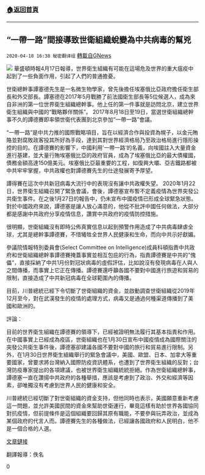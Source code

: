 ###  [:house:返回首頁](https://github.com/ourhimalayas/txt)
---

## “一帶一路”間接導致世衛組織蛻變為中共病毒的幫兇
`2020-04-18 16:38 秘密翻译组` [轉載自GNews](https://gnews.org/zh-hant/177485/)

![](https://s3.amazonaws.com/gnews-media-offload/wp-content/uploads/2020/04/18163533/WHOTWO-2.jpg)
華盛頓時報4月17日報導，世界衛生組織有可能在這場危及世界的重大瘟疫中起到了一些負面作用，引起了人們的普通擔憂。

世衛總幹事譚塞德先生是一名微生物學家，曾先後擔任埃塞俄比亞政府擔任衛生部長和外交部長。譚塞德在2017年5月戰勝了前法國衛生部長等5位候選人，成為來自非洲的第一位世界衛生組織總幹事。他上任的第一件事就是訪問北京，建立世界衛生組織與中國的“戰略夥伴關係”。 2017年8月18日至19日，當選世衛組織總幹事不久的譚德賽即率領世衛代表團到北京參加”一帶一路”會議。

“一帶一路”是中共力推的國際戰略項目，旨在以經濟合作與投資為幌子，以金元賄賂並對腐敗政客投其所好為手段，達到其對世界經濟格局乃至政治格局進行隱形操控的目的。在譚德賽的影響下，中國利用’一帶一路’的名義，向埃國註入大量資金進行基建，並大量行賄埃塞俄比亞的政府官員，成為了埃塞俄比亞的最大債權國，債務金額高達150億美元。埃塞俄比亞最重要的工程，如復興大壩、亞吉鐵路都被中共牢牢掌握，中共政權也對譚德賽先生的仕途發展寄予厚望。

譚得賽在這次中共新冠病毒大流行中的表現沒有讓中共政權失望。 2020年1月22日，世界衛生組織召開了緊急會議，會後，譚德塞宣布暫不定義疫情為世界突發公共衛生事件。在之後1月27日的報告中，仍未宣布中國疫情已形成全球緊急狀態。對於中國政府來說，譚德塞是讓人放心滿意的，他從不批評中國任何做法，大部分都是感謝中共政府分享疫情信息，讚賞中共政府的疫情防控措施。

很明顯，世衛組織沒有即時公佈真實信息以起到預警作用造成了中共病毒肆虐全球，尤其是總幹事譚德賽，不惜犧牲全世界人民健康和生命，而向中共示好獻媚。

參議院情報特別委員會(Select Committee on Intelligence)成員科頓指責中共政府和世衛組織總幹事譚德賽掩蓋事實並相互包庇的行為，指責譚德賽是中共的”傀儡”，直接採納了中共1月份對冠狀病毒的虛假評估，比如說沒有發現病毒在人與人之間傳播，而事實上它正在傳播。譚德賽還呼籲各國不要對中國進行旅遊和貿易的限制，直接造成了中共新冠病毒在全球範圍內的傳播。

目前，川普總統已經下令切斷了世衛組織的資金，並啟動調查世衛組織從2019年12月至今，對在武漢發生的疫情的處理方式，病毒又是通過何種渠道傳播到了美國和歐洲的。

評論：

目前的世界衛生組織在譚德賽的領導下，已經被證明無法履行其基本指責和作用。在中國事實上已經成為疫區，世衛組織也在1月30日宣布中國疫情成為國際關注的突發公共衛生事件後，譚德塞卻建議各國不要對中國的旅行和貿易進行限制。另外，在1月30日世界衛生組織舉行的緊急會議中，美國、歐盟、日本、加拿大等重要國家，曾要求將台灣納入國際防疫資訊體系，也遭到了世界衛生組織的反對；台灣防疫專家提出的各項建議，也被世界衛生組織統統拒絕。作為世衛組織總幹事，譚德塞一直在讚揚中共政府的各種舉措，應該是考慮到了政治、外交和經濟等因素，卻唯獨沒有考慮到世界人民的健康和安全。

川普總統已經切斷了對世衛組織的資金支持，但他同時也表示，美國願意重新考慮這一問題，並允許美國民間的資金來幫助世衛運行，畢竟這樣有助於世界各國協同對抗疫情，但前提條件是這個組織要回歸其原有職能，不要參與玩弄政治，並成為某個政府的代言人而。譚德賽先生的各種做法，已經讓各國政府和人民明白，他不是一個合格的人選。

[文章鏈接](https://www.washingtontimes.com/news/2020/apr/17/belt-and-road-and-bribes-cotton-says-china-paid-ho/)

翻譯報導：佚名

0
